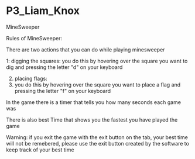 # P3_Liam_Knox
MineSweeper


Rules of MineSweeper:

There are two actions that you can do while playing minesweeper

1: digging the squares:
you do this by hovering over the square you want to dig and pressing the letter "d" on your keyboard

2. placing flags:
3. you do this by hovering over the square you want to place a flag and pressing the letter "f" on your keyboard



In the game there is a timer that tells you how many seconds each game was

There is also best Time that shows you the fastest you have played the game

Warning:
if you exit the game with the exit button on the tab, your best time will not be remebered, please use the exit button created by the software
to keep track of your best time




